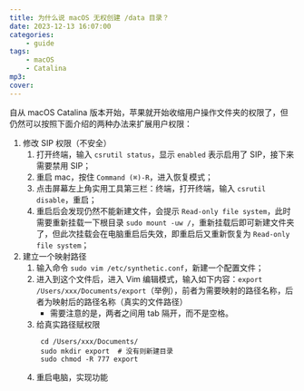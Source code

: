 ```yaml
---
title: 为什么说 macOS 无权创建 /data 目录？
date: 2023-12-13 16:07:00
categories:
    - guide
tags:
    - macOS
    - Catalina
mp3:
cover:
---
```


自从 macOS Catalina 版本开始，苹果就开始收缩用户操作文件夹的权限了，但仍然可以按照下面介绍的两种办法来扩展用户权限：

1. 修改 SIP 权限（不安全）
    1. 打开终端，输入 `csrutil status`，显示 `enabled` 表示启用了 SIP，接下来需要禁用 SIP；
    2. 重启 mac，按住 `Command (⌘)-R`，进入恢复模式；
    3. 点击屏幕左上角实用工具第三栏：终端，打开终端，输入 `csrutil disable`，重启；
    4. 重启后会发现仍然不能新建文件，会提示 `Read-only file system`，此时需要重新挂载一下根目录 `sudo mount -uw /`，重新挂载后即可新建文件夹了，但此次挂载会在电脑重启后失效，即重启后又重新恢复为 `Read-only file system`；
2. 建立一个映射路径
    1. 输入命令 `sudo vim /etc/synthetic.conf`，新建一个配置文件；
    2. 进入到这个文件后，进入 Vim 编辑模式，输入如下内容：`export /Users/xxx/Documents/export`（举例），前者为需要映射的路径名称，后者为映射后的路径名称（真实的文件路径）
        - 需要注意的是，两者之间用 tab 隔开，而不是空格。
    3. 给真实路径赋权限
        ```text
         cd /Users/xxx/Documents/
         sudo mkdir export  # 没有则新建目录
         sudo chmod -R 777 export
        ```
    4. 重启电脑，实现功能
